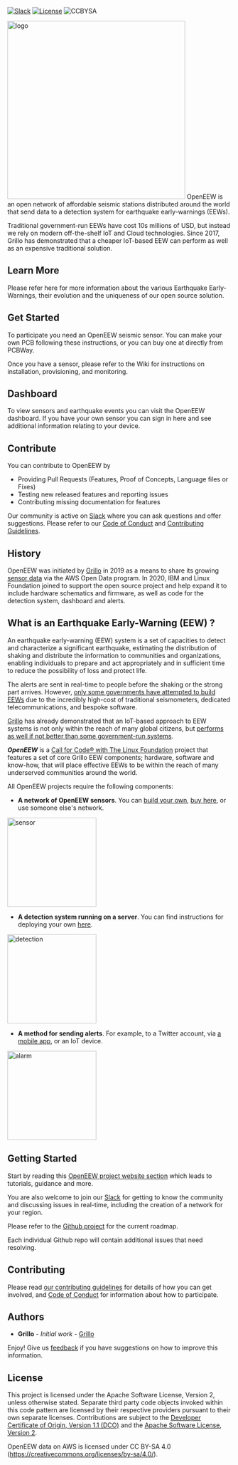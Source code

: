 [![Slack](https://img.shields.io/badge/Join-Slack-blue)](https://join.slack.com/t/openeew/shared_invite/zt-cibhc0za-XKReMPobi2DsrPusORJZVQ)
[![License](https://img.shields.io/badge/License-Apache2-blue.svg)](https://www.apache.org/licenses/LICENSE-2.0) 
![CCBYSA](https://img.shields.io/badge/License-CC%20BY%20SA%204-blue)

<img src="/images/logo_2020.svg" alt="logo" width="400px"/>
OpenEEW is an open network of affordable seismic stations distributed around the world that send data to a detection system for earthquake early-warnings (EEWs). 

Traditional government-run EEWs have cost 10s millions of USD, but instead we rely on modern off-the-shelf IoT and Cloud technologies. Since 2017, Grillo has demonstrated that a cheaper IoT-based EEW can perform as well as an expensive traditional solution.

## Learn More
Please refer here for more information about the various Earthquake Early-Warnings, their evolution and the uniqueness of our open source solution.

## Get Started
To participate you need an OpenEEW seismic sensor. You can make your own PCB following these instructions, or you can buy one at directly from PCBWay.

Once you have a sensor, please refer to the Wiki for instructions on installation, provisioning, and monitoring.

## Dashboard
To view sensors and earthquake events you can visit the OpenEEW dashboard. If you have your own sensor you can sign in here and see additional information relating to your device.

## Contribute
You can contribute to OpenEEW by

- Providing Pull Requests (Features, Proof of Concepts, Language files or Fixes)
- Testing new released features and reporting issues
- Contributing missing documentation for features

Our community is active on [Slack](https://join.slack.com/t/openeew/shared_invite/zt-cibhc0za-XKReMPobi2DsrPusORJZVQ) where you can ask questions and offer suggestions. Please refer to our [Code of Conduct](https://github.com/openeew/openeew/blob/master/CODE_OF_CONDUCT.md) and [Contributing Guidelines]().

## History
OpenEEW was initiated by [Grillo](https://grillo.io) in 2019 as a means to share its growing [sensor data](https://registry.opendata.aws/grillo-openeew/) via the AWS Open Data program. In 2020, IBM and Linux Foundation joined to support the open source project and help expand it to include hardware schematics and firmware, as well as code for the detection system, dashboard and alerts.
























## What is an Earthquake Early-Warning (EEW) ?
An earthquake early-warning (EEW) system is a set of capacities to detect and characterize a significant earthquake, estimating the distribution of shaking and distribute the information to communities and organizations, enabling individuals to prepare and act appropriately and in sufficient time to reduce the possibility of loss and protect life. 

The alerts are sent in real-time to people before the shaking or the strong part arrives. However, [only some governments have attempted to build EEWs](http://www.unesco.org/new/en/natural-sciences/special-themes/disaster-risk-reduction/geohazard-risk-reduction/early-warning-systems/ip-eews/) due to the incredibly high-cost of traditional seismometers, dedicated telecommunications, and bespoke software.

[Grillo](https://grillo.io) has already demonstrated that an IoT-based approach to EEW systems is not only within the reach of many global citizens, but [performs as well if not better than some government-run systems](https://openeew.com/blog/eew-benchmark). 

***OpenEEW*** is a [Call for Code® with The Linux Foundation](https://www.linuxfoundation.org/projects/code-and-response/) project that features a set of core Grillo EEW components; hardware, software and know-how, that will place effective EEWs to be within the reach of many underserved communities around the world.

All OpenEEW projects require the following components:

- **A network of OpenEEW sensors**. You can [build your own](https://openeew.com/docs/build-sensor), [buy here](https://grillo.io/product/openeew-node/), or use someone else's network. 
<img src="/images/openeew-sensor.svg" alt="sensor" width="200"/>

-  **A detection system running on a server**. You can find instructions for deploying your own [here](https://openeew.com/docs/deploy-detection-docker).
<img src="/images/openeew-detection.svg" alt="detection" width="200"/>

- **A method for sending alerts**. For example, to a Twitter account, via [a mobile app](https://openeew.com/docs/build-app), or an IoT device. 
<img src="/images/openeew-alarm.svg" alt="alarm" width="200"/>

## Getting Started
Start by reading this [OpenEEW project website section](http://openeew.com/docs/read-first) which leads to tutorials, guidance and more.

You are also welcome to join our [Slack](https://join.slack.com/t/openeew/shared_invite/zt-cibhc0za-XKReMPobi2DsrPusORJZVQ) for getting to know the community and discussing issues in real-time, including the creation of a network for your region.

Please refer to the [Github project](https://github.com/orgs/openeew/projects) for the current roadmap.

Each individual Github repo will contain additional issues that need resolving.

## Contributing
Please read [our contributing guidelines](https://openeew.com/docs/contributing) for details of how you can get involved, and [Code of Conduct](CODE_OF_CONDUCT.md) for information about how to participate.

## Authors
* **Grillo** - *Initial work* - [Grillo](https://grillo.io)

Enjoy!  Give us [feedback](https://github.com/openeew/openeew/issues) if you have suggestions on how to improve this information.

## License
This project is licensed under the Apache Software License, Version 2, unless otherwise stated.  Separate third party code objects invoked within this code pattern are licensed by their respective providers pursuant to their own separate licenses. Contributions are subject to the [Developer Certificate of Origin, Version 1.1 (DCO)](https://developercertificate.org/) and the [Apache Software License, Version 2](http://www.apache.org/licenses/LICENSE-2.0.txt).

OpenEEW data on AWS is licensed under CC BY-SA 4.0 (https://creativecommons.org/licenses/by-sa/4.0/).
